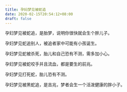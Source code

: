 ```yaml
---
title: 孕妇梦见被蛇追
date: 2020-02-15T20:54:12+08:00
draft: false
---
```


孕妇梦见被蛇追，是胎梦，说明你很快就会生个胖儿子。

孕妇梦见蛇追别人，被追者家中可能有小孩诞生。

孕妇梦见蛇被杀死，胎儿和自己恐有不测，需多加小心。

孕妇梦见被蛇咬手并且流血，都是要生的前兆。

孕妇梦见打死蛇，胎儿恐有不测。

孕妇梦见被黑蛇追，是吉兆，梦者会生一个活泼健康的胖小子。